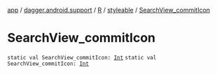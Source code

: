 [app](../../../index.md) / [dagger.android.support](../../index.md) / [R](../index.md) / [styleable](index.md) / [SearchView_commitIcon](./-search-view_commit-icon.md)

# SearchView_commitIcon

`static val SearchView_commitIcon: `[`Int`](https://kotlinlang.org/api/latest/jvm/stdlib/kotlin/-int/index.html)
`static val SearchView_commitIcon: `[`Int`](https://kotlinlang.org/api/latest/jvm/stdlib/kotlin/-int/index.html)